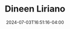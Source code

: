 ---
title: Dineen Liriano
date: 2024-07-03T16:51:16-04:00
featured_image: Dineen-Liriano.webp
featured_image_attr: 
featured_image_attr_link: 
featured_image_alt: Headshot of Dineen Liriano
featured_image_caption: Headshot of Dineen Liriano
Socials:
  Facebook: 
  Twitter: 
  Instagram: 
  LinkedIn: 
  IBDB: 
  IMDb:
  Website: 
---